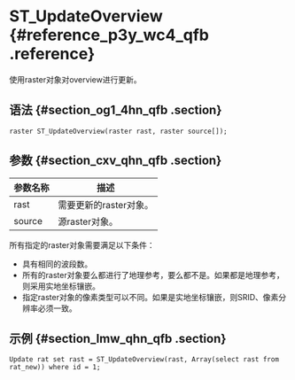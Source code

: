 # S​T\_UpdateOverview {#reference_p3y_wc4_qfb .reference}

使用raster对象对overview进行更新。

## 语法 {#section_og1_4hn_qfb .section}

```
raster ST_UpdateOverview(raster rast, raster source[]);
```

## 参数 {#section_cxv_qhn_qfb .section}

|参数名称|描述|
|----|--|
|rast|需要更新的raster对象。|
|source|源raster对象。|

所有指定的raster对象需要满足以下条件：

-   具有相同的波段数。
-   所有的raster对象要么都进行了地理参考，要么都不是。如果都是地理参考，则采用实地坐标镶嵌。
-   指定raster对象的像素类型可以不同。如果是实地坐标镶嵌，则SRID、像素分辨率必须一致。

## 示例 {#section_lmw_qhn_qfb .section}

```
Update rat set rast = ST_UpdateOverview(rast, Array(select rast from rat_new)) where id = 1;
```


